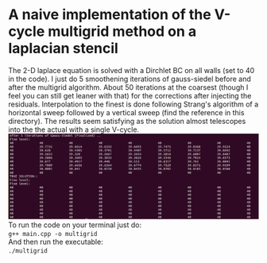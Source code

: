 # A naive implementation of the V-cycle multigrid method on a laplacian stencil
The 2-D laplace equation is solved with a Dirchlet BC on all walls (set to 40 in the code). I just do 5 smoothening iterations of gauss-siedel before and after the multigrid algorithm. About 50 iterations at the coarsest (though I feel you can still get leaner with that) for the corrections after injecting the residuals. Interpolation to the finest is done following Strang's algorithm of a horizontal sweep followed by a vertical sweep (find the reference in this directory). The results seem satisfying as the solution almost telescopes into the the actual with a single V-cycle.
![plot!](https://github.com/RSuryaNarayan/CFD_MEPE11/blob/main/Multigrid%20method/Results.png)
To run the code on your terminal just do:\
```g++ main.cpp -o multigrid```\
And then run the executable: \
```./multigrid```
